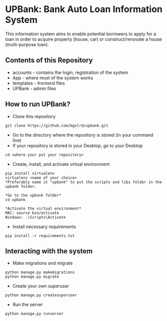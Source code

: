 # UPBank: Bank Auto Loan Information System

This information system aims to enable potential borrowers to apply for a loan in order to acquire property (house, car) or construct/renovate a house (multi-purpose loan). 

## Contents of this Repository
* accounts - contains the login, registration of the system
* App - where most of the system works
* templates - frontend files
* UPBank - admin files

## How to run UPBank?
* Clone this repository
```
git clone https://github.com/bgvlrd/upbank.git
```

* Go to the directory where the repository is stored (in your command line)
* If your repository is stored in your Desktop, go to your Desktop
```
cd <where your put your repository>
```

* Create, install, and activate virtual environment
```
pip install virtualenv
virtualenv <name of your choice>
*Preferably name it "upbank" to put the scripts and libs folder in the upbank folder.

*Go to the upbank folder*
cd upbank

*Activate the virtual environment*
MAC: source bin/activate
Windows: .\Scripts\Activate
```

* Install necessary requirements
```
pip install -r requirements.txt
```

## Interacting with the system
* Make migrations and migrate
```
python manage.py makemigrations
python manage.py migrate
```

* Create your own superuser
```
python manage.py createsuperuser
```

* Run the server
```
python manage.py runserver
```



